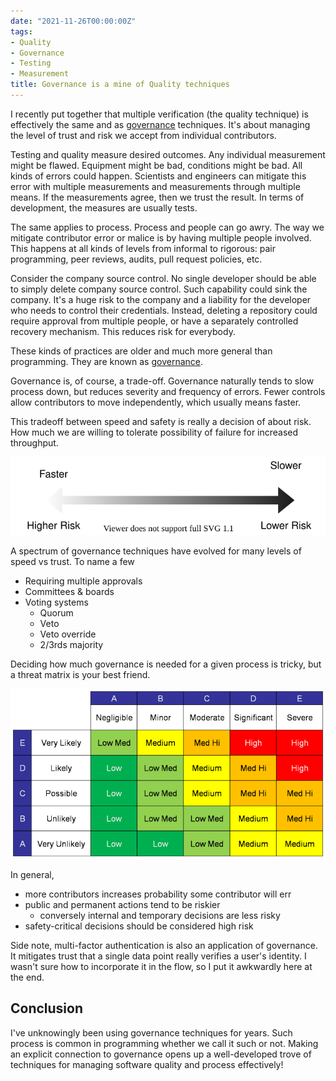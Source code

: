 ```yaml
---
date: "2021-11-26T00:00:00Z"
tags:
- Quality
- Governance
- Testing
- Measurement
title: Governance is a mine of Quality techniques
---
```


I recently put together that multiple verification (the quality technique) is effectively the same and as [governance](https://en.wikipedia.org/wiki/Corporate_governance) techniques. It's about managing the level of trust and risk we accept from individual contributors.
<!--more-->

<!-- Aiming for "low-trust" may sound bad, but good governance doesn't mean we don't trust, it means we don't *have to*.
 -->


Testing and quality measure desired outcomes. Any individual measurement might be flawed. Equipment might be bad, conditions might be bad. All kinds of errors could happen. Scientists and engineers can mitigate this error with multiple measurements and measurements through multiple means. If the measurements agree, then we trust the result. In terms of development, the measures are usually tests.

The same applies to process. Process and people can go awry. The way we mitigate contributor error or malice is by having multiple people involved. This happens at all kinds of levels from informal to rigorous: pair programming, peer reviews, audits, pull request policies, etc.

Consider the company source control. No single developer should be able to simply delete company source control. Such capability could sink the company. It's a huge risk to the company and a liability for the developer who needs to control their credentials. Instead, deleting a repository could require approval from multiple people, or have a separately controlled recovery mechanism. This reduces risk for everybody.

These kinds of practices are older and much more general than programming. They are known as [governance](https://en.wikipedia.org/wiki/Corporate_governance).

Governance is, of course, a trade-off. Governance naturally tends to slow process down, but reduces severity and frequency of errors. Fewer controls allow contributors to move independently, which usually means faster. 

This tradeoff between speed and safety is really a decision of about risk. How much we are willing to tolerate possibility of failure for increased throughput. 

![governance risk vs speed spectrum](../../static/post-media/Governance-and-Multiple-Verification/risk-spectrum.drawio.svg)

A spectrum of governance techniques have evolved for many levels of speed vs trust. To name a few 
- Requiring multiple approvals
- Committees & boards
- Voting systems 
  - Quorum
  - Veto
  - Veto override
  - 2/3rds majority



Deciding how much governance is needed for a given process is tricky, but a threat matrix is your best friend.

![threat matrix](../../static/post-media/threat-matrix.png)

In general,
- more contributors increases probability some contributor will err
- public and permanent actions tend to be riskier
  - conversely internal and temporary decisions are less risky 
- safety-critical decisions should be considered high risk

Side note, multi-factor authentication is also an application of governance. It mitigates trust that a single data point really verifies a user's identity. I wasn't sure how to incorporate it in the flow, so I put it awkwardly here at the end.

## Conclusion

I've unknowingly been using governance techniques for years. Such process is common in programming whether we call it such or not. Making an explicit connection to governance opens up a well-developed trove of techniques for managing software quality and process effectively!